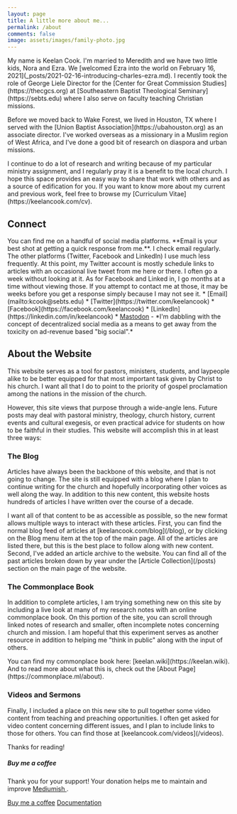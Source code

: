 ```yaml
---
layout: page
title: A little more about me...
permalink: /about
comments: false
image: assets/images/family-photo.jpg
---
```


<div class="row justify-content-between">
<div class="col-md-8 pr-5">

<p>My name is Keelan Cook. I'm married to Meredith and we have two little kids, Nora and Ezra. We [welcomed Ezra into the world on February 16, 2021](_posts/2021-02-16-introducing-charles-ezra.md). I recently took the role of George Liele Director for the [Center for Great Commission Studies](https://thecgcs.org) at [Southeastern Baptist Theological Seminary](https://sebts.edu) where I also serve on faculty teaching Christian missions.</p>

<p>Before we moved back to Wake Forest, we lived in Houston, TX where I served with the [Union Baptist Association](https://ubahouston.org) as an associate director. I've worked overseas as a missionary in a Muslim region of West Africa, and I've done a good bit of research on diaspora and urban missions.</p>

<p>I continue to do a lot of research and writing because of my particular ministry assignment, and I regularly pray it is a benefit to the local church. I hope this space provides an easy way to share that work with others and as a source of edification for you. If you want to know more about my current and previous work, feel free to browse my [Curriculum Vitae](https://keelancook.com/cv).</p>

<h2>Connect</h2>
You can find me on a handful of social media platforms. **Email is your best shot at getting a quick response from me.**. I check email regularly. The other platforms (Twitter, Facebook and LinkedIn) I use much less frequently. At this point, my Twitter account is mostly schedule links to articles with an occasional live tweet from me here or there. I often go a week without looking at it. As for Facebook and Linked in, I go months at a time without viewing those. If you attempt to contact me at those, it may be weeks before you get a response simply because I may not see it.
* [Email](mailto:kcook@sebts.edu)
* [Twitter](https://twitter.com/keelancook)
* [Facebook](https://facebook.com/keelancook)
* [LinkedIn](https://linkedin.com/in/keelancook)
* <a rel="me" href="https://mastodon.social/@keelan">Mastodon</a> - *I'm dabbling with the concept of decentralized social media as a means to get away from the toxicity on ad-revenue based "big social".*


<h2>About the Website</h2>
This website serves as a tool for pastors, ministers, students, and laypeople alike to be better equipped for that most important task given by Christ to his church. I want all that I do to point to the priority of gospel proclamation among the nations in the mission of the church. 

<p>However, this site views that purpose through a wide-angle lens. Future posts may deal with pastoral ministry, theology, church history, current events and cultural exegesis, or even practical advice for students on how to be faithful in their studies. This website will accomplish this in at least three ways:</p>

<h3>The Blog</h3>
Articles have always been the backbone of this website, and that is not going to change. The site is still equipped with a blog where I plan to continue writing for the church and hopefully incorporating other voices as well along the way. In addition to this new content, this website hosts hundreds of articles I have written over the course of a decade. 

<p>I want all of that content to be as accessible as possible, so the new format allows multiple ways to interact with these articles. First, you can find the normal blog feed of articles at [keelancook.com/blog](/blog), or by clicking on the Blog menu item at the top of the main page. All of the articles are listed there, but this is the best place to follow along with new content. Second, I've added an article archive to the website. You can find all of the past articles broken down by year under the [Article Collection](/posts) section on the main page of the website.</p>

<h3>The Commonplace Book</h3>
In addition to complete articles, I am trying something new on this site by including a live look at many of my research notes with an online commonplace book. On this portion of the site, you can scroll through linked notes of research and smaller, often incomplete notes concerning church and mission. I am hopeful that this experiment serves as another resource in addition to helping me "think in public" along with the input of others.

<p>You can find my commonplace book here: [keelan.wiki](https://keelan.wiki). And to read more about what this is, check out the [About Page](https://commonplace.ml/about).</p>

<h3>Videos and Sermons</h3>
Finally, I included a place on this new site to pull together some video content from teaching and preaching opportunities. I often get asked for video content concerning different issues, and I plan to include links to those for others. You can find those at [keelancook.com/videos](/videos).


<p>Thanks for reading!</p>

</div>

<div class="col-md-4">

<div class="sticky-top sticky-top-80">
<h5>Buy me a coffee</h5>

<p>Thank you for your support! Your donation helps me to maintain and improve <a target="_blank" href="https://github.com/wowthemesnet/mediumish-theme-jekyll">Mediumish <i class="fab fa-github"></i></a>.</p>

<a target="_blank" href="https://www.wowthemes.net/donate/" class="btn btn-danger">Buy me a coffee</a> <a target="_blank" href="https://bootstrapstarter.com/bootstrap-templates/template-mediumish-bootstrap-jekyll/" class="btn btn-warning">Documentation</a>

</div>
</div>
</div>
